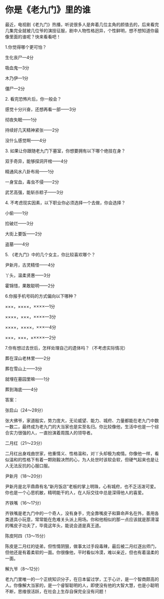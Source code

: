 # 你是《老九门》里的谁

最近，电视剧《老九门》热播，听说很多人是奔着几位主角的颜值去的，后来看完几集完全就被几位爷的演技征服，剧中人物性格迥异，个性鲜明，想不想知道你最像里面的谁呢？快来看看吧！ 

1.你觉得哪个更可怕？ 

生化丧尸—4分 

吸血鬼—3分 

木乃伊—1分 

僵尸—2分 

2\. 看完恐怖片后，你一般会？ 

感觉十分兴奋，还想再看一部——3分 

彻夜失眠——1分 

持续好几天精神紧张——2分 

没什么感觉啊——4分 

3\. 如果让你跟随老九门下墓室，你想要拥有以下哪个绝技在身？ 

双手奇异，能够探洞开棺——4分 

精通风水八卦布局——1分 

一身宝血，毒虫不侵——2分 

武艺高强，能斩杀粽子——3分 

4\. 不考虑现实因素，以下职业你必须选择一个去做，你会选择？ 

小偷——1分 

捡破烂——3分 

大街上要饭——2分 

盗墓——4分 

5\. 《老九门》中的几个女主，你比较喜欢哪个？ 

尹新月，古灵精怪——4分 

丫头，温柔贤惠——3分 

霍锦惜，果敢聪明——2分 

6.你报手机号码的方式偏向以下哪种？ 

×××，××××，××××—1分 

××××，×××，××××—3分 

××××，××××，×××—4分 

×××，×××，×××××—2分 

7.你有想过去世后，怎样处理自己的遗体吗？（不考虑实际情况） 

葬在深山老林里——2分 

葬在雪山上——3分 

就埋在墓园里嘛——1分 

葬到海底——4分 

答案： 

张启山（24～28分） 

张大佛爷，家道殷实，势力庞大，无论威望、能力、城府、力量都能在老九门中数一数二，最终成为老九门的大当家也是实至名归。你比较像他，生活中也是一个综合实力很强的人，一直扮演着周围人的领导者。 

二月红（21～23分） 

二月红出身戏曲世家，他重情义、性格温和，对丫头却极为痴情。你像他一样，看似温和的性格下有着一颗刚毅决然的心，为人处世时该软会软，但硬气起来也是让人无法反抗的心服口服。 

尹新月（18～20分） 

尹新月是北平鼎鼎有名“新月饭店”老板的掌上明珠，心有城府，也不乏活泼可爱。你也是一个心思机敏，精明能干的人，在人际交往中总是深得他人的喜爱。 

齐铁嘴（16～17分） 

齐铁嘴是老九门中的一个奇人，没有身手，完全靠嘴皮子和算命声名在外，善用各类道具小玩意，常常能在危难关头派上用场。你和他相似的那一点应该就是那滑溜的嘴皮子功夫了，毕竟这年头，能说会道是真王道。 

陈皮阿四（13～15分） 

陈皮是二月红的徒弟，但性情阴狠，做事太过手段毒辣，最后被二月红逐出师门，但他还是有着柔软的一面。你很像他，平时看似冷漠，难以亲近，但也有着温柔的一面。 

解九爷（8～12分） 

老九门里唯一的一个正统知识分子，在日本留过学，工于心计，是一个智商颇高的人。你像解大当家的，是一个睿智聪明的人，即使没有他的大智大慧，也是小聪明不断，思维很活跃，在社会上生存自保完全没有问题！